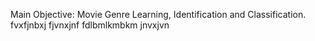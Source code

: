 Main Objective: Movie Genre Learning, Identification and Classification.
  fvxfjnbxj
    fjvnxjnf
      fdlbmlkmbkm
       jnvxjvn

